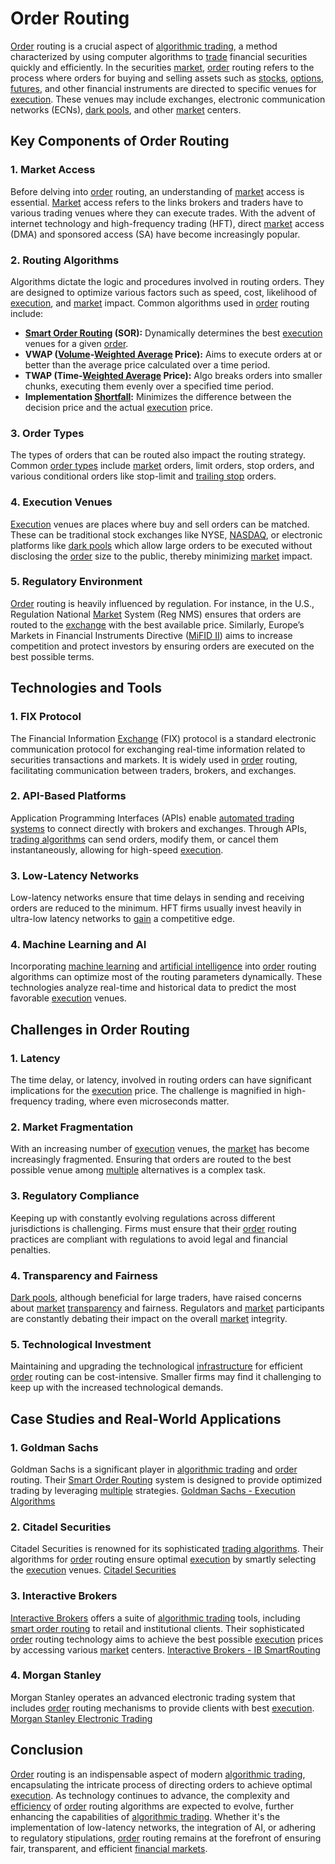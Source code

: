 # Order Routing

[Order](../o/order.md) routing is a crucial aspect of [algorithmic trading](../a/algorithmic_trading.md), a method characterized by using computer algorithms to [trade](../t/trade.md) financial securities quickly and efficiently. In the securities [market](../m/market.md), [order](../o/order.md) routing refers to the process where orders for buying and selling assets such as [stocks](../s/stock.md), [options](../o/options.md), [futures](../f/futures.md), and other financial instruments are directed to specific venues for [execution](../e/execution.md). These venues may include exchanges, electronic communication networks (ECNs), [dark pools](../d/dark_pools.md), and other [market](../m/market.md) centers.

## Key Components of Order Routing

### 1. **Market Access**
Before delving into [order](../o/order.md) routing, an understanding of [market](../m/market.md) access is essential. [Market](../m/market.md) access refers to the links brokers and traders have to various trading venues where they can execute trades. With the advent of internet technology and high-frequency trading (HFT), direct [market](../m/market.md) access (DMA) and sponsored access (SA) have become increasingly popular.

### 2. **Routing Algorithms**
Algorithms dictate the logic and procedures involved in routing orders. They are designed to optimize various factors such as speed, cost, likelihood of [execution](../e/execution.md), and [market](../m/market.md) impact. Common algorithms used in [order](../o/order.md) routing include:
- **[Smart Order Routing](../s/smart_order_routing.md) (SOR):** Dynamically determines the best [execution](../e/execution.md) venues for a given [order](../o/order.md).
- **VWAP ([Volume](../v/volume.md)-[Weighted Average](../w/weighted_average.md) Price):** Aims to execute orders at or better than the average price calculated over a time period.
- **TWAP (Time-[Weighted Average](../w/weighted_average.md) Price):** Algo breaks orders into smaller chunks, executing them evenly over a specified time period.
- **Implementation [Shortfall](../s/shortfall.md):** Minimizes the difference between the decision price and the actual [execution](../e/execution.md) price.

### 3. **Order Types**
The types of orders that can be routed also impact the routing strategy. Common [order types](../o/order_types_in_trading.md) include [market](../m/market.md) orders, limit orders, stop orders, and various conditional orders like stop-limit and [trailing stop](../t/trailing_stop.md) orders.

### 4. **Execution Venues**
[Execution](../e/execution.md) venues are places where buy and sell orders can be matched. These can be traditional stock exchanges like NYSE, [NASDAQ](../n/nasdaq.md), or electronic platforms like [dark pools](../d/dark_pools.md) which allow large orders to be executed without disclosing the [order](../o/order.md) size to the public, thereby minimizing [market](../m/market.md) impact.

### 5. **Regulatory Environment**
[Order](../o/order.md) routing is heavily influenced by regulation. For instance, in the U.S., Regulation National [Market](../m/market.md) System (Reg NMS) ensures that orders are routed to the [exchange](../e/exchange.md) with the best available price. Similarly, Europe’s Markets in Financial Instruments Directive ([MiFID II](../m/mifid_ii.md)) aims to increase competition and protect investors by ensuring orders are executed on the best possible terms.

## Technologies and Tools

### 1. **FIX Protocol**
The Financial Information [Exchange](../e/exchange.md) (FIX) protocol is a standard electronic communication protocol for exchanging real-time information related to securities transactions and markets. It is widely used in [order](../o/order.md) routing, facilitating communication between traders, brokers, and exchanges.

### 2. **API-Based Platforms**
Application Programming Interfaces (APIs) enable [automated trading systems](../a/automated_trading_systems.md) to connect directly with brokers and exchanges. Through APIs, [trading algorithms](../t/trading_algorithms.md) can send orders, modify them, or cancel them instantaneously, allowing for high-speed [execution](../e/execution.md).

### 3. **Low-Latency Networks**
Low-latency networks ensure that time delays in sending and receiving orders are reduced to the minimum. HFT firms usually invest heavily in ultra-low latency networks to [gain](../g/gain.md) a competitive edge.

### 4. **Machine Learning and AI**
Incorporating [machine learning](../m/machine_learning.md) and [artificial intelligence](../a/artificial_intelligence_in_trading.md) into [order](../o/order.md) routing algorithms can optimize most of the routing parameters dynamically. These technologies analyze real-time and historical data to predict the most favorable [execution](../e/execution.md) venues.

## Challenges in Order Routing

### 1. **Latency**
The time delay, or latency, involved in routing orders can have significant implications for the [execution](../e/execution.md) price. The challenge is magnified in high-frequency trading, where even microseconds matter.

### 2. **Market Fragmentation**
With an increasing number of [execution](../e/execution.md) venues, the [market](../m/market.md) has become increasingly fragmented. Ensuring that orders are routed to the best possible venue among [multiple](../m/multiple.md) alternatives is a complex task.

### 3. **Regulatory Compliance**
Keeping up with constantly evolving regulations across different jurisdictions is challenging. Firms must ensure that their [order](../o/order.md) routing practices are compliant with regulations to avoid legal and financial penalties.

### 4. **Transparency and Fairness**
[Dark pools](../d/dark_pools.md), although beneficial for large traders, have raised concerns about [market](../m/market.md) [transparency](../t/transparency.md) and fairness. Regulators and [market](../m/market.md) participants are constantly debating their impact on the overall [market](../m/market.md) integrity.

### 5. **Technological Investment**
Maintaining and upgrading the technological [infrastructure](../i/infrastructure.md) for efficient [order](../o/order.md) routing can be cost-intensive. Smaller firms may find it challenging to keep up with the increased technological demands.

## Case Studies and Real-World Applications

### 1. **Goldman Sachs**
Goldman Sachs is a significant player in [algorithmic trading](../a/algorithmic_trading.md) and [order](../o/order.md) routing. Their [Smart Order Routing](../s/smart_order_routing.md) system is designed to provide optimized trading by leveraging [multiple](../m/multiple.md) strategies. [Goldman Sachs - Execution Algorithms](https://www.goldmansachs.com/what-we-do/securities/execution-services.html)

### 2. **Citadel Securities**
Citadel Securities is renowned for its sophisticated [trading algorithms](../t/trading_algorithms.md). Their algorithms for [order](../o/order.md) routing ensure optimal [execution](../e/execution.md) by smartly selecting the [execution](../e/execution.md) venues. [Citadel Securities](https://www.citadelsecurities.com/)

### 3. **Interactive Brokers**
[Interactive Brokers](../i/interactive_brokers.md) offers a suite of [algorithmic trading](../a/algorithmic_trading.md) tools, including [smart order routing](../s/smart_order_routing.md) to retail and institutional clients. Their sophisticated [order](../o/order.md) routing technology aims to achieve the best possible [execution](../e/execution.md) prices by accessing various [market](../m/market.md) centers. [Interactive Brokers - IB SmartRouting](https://www.interactivebrokers.com/en/index.php?f=smartRouting)

### 4. **Morgan Stanley**
Morgan Stanley operates an advanced electronic trading system that includes [order](../o/order.md) routing mechanisms to provide clients with best [execution](../e/execution.md). [Morgan Stanley Electronic Trading](https://www.morganstanley.com/what-we-do/institutional/electronic-trading)

## Conclusion

[Order](../o/order.md) routing is an indispensable aspect of modern [algorithmic trading](../a/algorithmic_trading.md), encapsulating the intricate process of directing orders to achieve optimal [execution](../e/execution.md). As technology continues to advance, the complexity and [efficiency](../e/efficiency.md) of [order](../o/order.md) routing algorithms are expected to evolve, further enhancing the capabilities of [algorithmic trading](../a/algorithmic_trading.md). Whether it's the implementation of low-latency networks, the integration of AI, or adhering to regulatory stipulations, [order](../o/order.md) routing remains at the forefront of ensuring fair, transparent, and efficient [financial markets](../f/financial_market.md).
